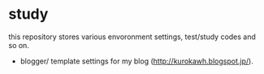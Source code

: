 study
=====
this repository stores various envoronment settings, test/study codes and so on.
- blogger/
     template settings for my blog (http://kurokawh.blogspot.jp/).
     
